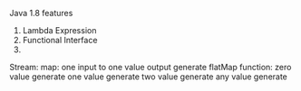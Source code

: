 Java 1.8 features

1. Lambda Expression
2. Functional Interface
3.

Stream:
map:
one input to one value output generate
flatMap function:
zero value generate
one value generate
two value generate
any value generate
